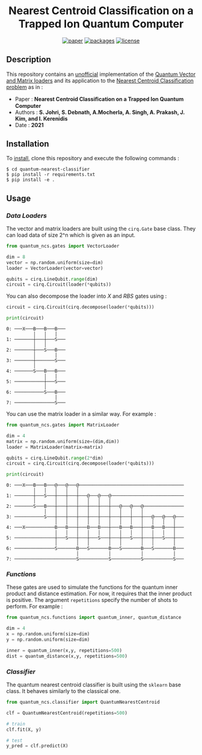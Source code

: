 <h1 align="center" style="margin-top: 0px;"> <b>Nearest Centroid Classiﬁcation on a Trapped Ion Quantum Computer</b></h1>
<div align="center" >

[![paper](https://img.shields.io/static/v1.svg?label=Paper&message=arXiv:2012.04145&color=b31b1b)](https://arxiv.org/abs/2012.04145)
[![packages](https://img.shields.io/static/v1.svg?label=Made%20with&message=Cirq&color=fbc43b)](https://quantumai.google/cirq)
[![license](https://img.shields.io/static/v1.svg?label=License&message=GPL%20v3.0&color=green)](https://www.gnu.org/licenses/gpl-3.0.html)
</div>

## **Description**
This repository contains an <ins>unofficial</ins> implementation of the <ins>Quantum Vector and Matrix loaders</ins> and its application to the <ins>Nearest Centroid Classification problem</ins> as in :

- Paper : **Nearest Centroid Classiﬁcation on a Trapped Ion Quantum Computer**
- Authors : **S. Johri, S. Debnath, A.Mocherla, A. Singh, A. Prakash, J. Kim, and I. Kerenidis**
- Date : **2021**

## **Installation**
To <ins>install</ins>, clone this repository and execute the following commands :

```
$ cd quantum-nearest-classifier
$ pip install -r requirements.txt
$ pip install -e .
```

## **Usage**

### *Data Loaders*
The vector and matrix loaders are built using the `cirq.Gate` base class. They can load data of size 2^n which is given as an input. 

```python
from quantum_ncs.gates import VectorLoader

dim = 8
vector = np.random.uniform(size=dim)
loader = VectorLoader(vector=vector)

qubits = cirq.LineQubit.range(dim)
circuit = cirq.Circuit(loader(*qubits))
```
You can also decompose the loader into *X* and *RBS* gates using : 
```python
circuit = cirq.Circuit(cirq.decompose(loader(*qubits)))

print(circuit)
```
```
0: ───X───B───B───B───
          │   │   │
1: ───────┼───┼───S───
          │   │
2: ───────┼───S───B───
          │       │
3: ───────┼───────S───
          │
4: ───────S───B───B───
              │   │
5: ───────────┼───S───
              │
6: ───────────S───B───
                  │
7: ───────────────S───
```

You can use the matrix loader in a similar way. For example :
```python
from quantum_ncs.gates import MatrixLoader

dim = 4
matrix = np.random.uniform(size=(dim,dim))
loader = MatrixLoader(matrix=matrix)

qubits = cirq.LineQubit.range(2*dim)
circuit = cirq.Circuit(cirq.decompose(loader(*qubits)))

print(circuit)
```
```
0: ───X───B───B───@───@───@───────────────────────────────────────
          │   │   │   │   │
1: ───────┼───S───┼───┼───┼───@───@───@───────────────────────────
          │       │   │   │   │   │   │
2: ───────S───B───┼───┼───┼───┼───┼───┼───@───@───@───────────────
              │   │   │   │   │   │   │   │   │   │
3: ───────────S───┼───┼───┼───┼───┼───┼───┼───┼───┼───@───@───@───
                  │   │   │   │   │   │   │   │   │   │   │   │
4: ───X───────────B───B───┼───B───B───┼───B───B───┼───B───B───┼───
                  │   │   │   │   │   │   │   │   │   │   │   │
5: ───────────────┼───S───┼───┼───S───┼───┼───S───┼───┼───S───┼───
                  │       │   │       │   │       │   │       │
6: ───────────────S───────B───S───────B───S───────B───S───────B───
                          │           │           │           │
7: ───────────────────────S───────────S───────────S───────────S───
```

### *Functions*
These gates are used to simulate the functions for the quantum inner product and distance estimation. For now, it requires that the inner product is positive. The argument `repetitions` specify the number of shots to perform. For example :
```python
from quantum_ncs.functions import quantum_inner, quantum_distance

dim = 4
x = np.random.uniform(size=dim)
y = np.random.uniform(size=dim)

inner = quantum_inner(x,y, repetitions=500)
dist = quantum_distance(x,y, repetitions=500)
```

### *Classifier*
The quantum nearest centroid classifier is built using the `sklearn` base class. It behaves similarly to the classical one.


```python
from quantum_ncs.classifier import QuantumNearestCentroid

clf = QuantumNearestCentroid(repetitions=500)

# train
clf.fit(X, y)

# test
y_pred = clf.predict(X)
```